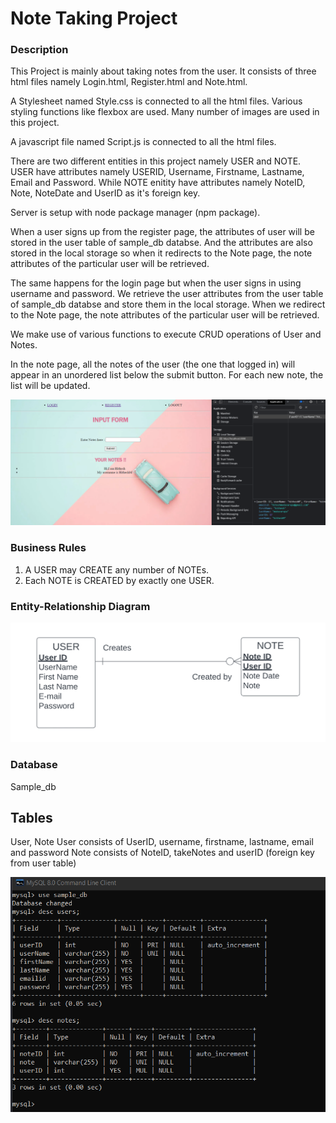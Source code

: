 # Note Taking Project 

### Description

This Project is mainly about taking notes from the user. It consists of three html files namely Login.html, Register.html and Note.html. 

A Stylesheet named Style.css is connected to all the html files. Various styling functions like flexbox are used. Many number of images are used in this project.

A javascript file named Script.js is connected to all the html files.

There are two different entities in this project namely USER and NOTE. USER have attributes namely USERID, Username, Firstname, Lastname, Email and Password. While NOTE enitity have attributes namely NoteID, Note, NoteDate and UserID as it's foreign key.

Server is setup with node package manager (npm package).

When a user signs up from the register page, the attributes of user will be stored in the user table of sample_db databse. And the attributes are also stored in the local storage so when it redirects to the Note page, the note attributes of the particular user will be retrieved.

The same happens for the login page but when the user signs in using username and password. We retrieve the user attributes from the user table of sample_db databse and store them in the local storage. When we redirect to the Note page, the note attributes of the particular user will be retrieved.

We make use of various functions to execute CRUD operations of User and Notes.

In the note page, all the notes of the user (the one that logged in) will appear in an unordered list below the submit button.
For each new note, the list will be updated.

![INS !](/Public/images/inspect.png)


### Business Rules

1. A USER may CREATE any number of NOTEs.
2. Each NOTE is CREATED by exactly one USER.

### Entity-Relationship Diagram

![ERD !](/Public/images/erd.png)

### Database

Sample_db

## Tables
User, Note
User consists of UserID, username, firstname, lastname, email and password
Note consists of NoteID, takeNotes and userID (foreign key from user table)

![DB !](/Public/images/db.png)


